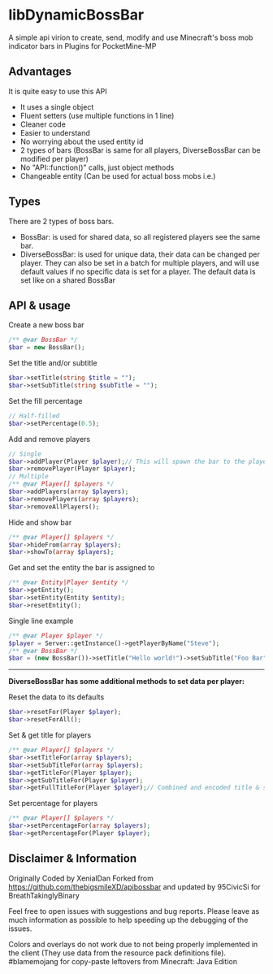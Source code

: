 # libDynamicBossBar
A simple api virion to create, send, modify and use Minecraft's boss mob indicator bars in Plugins for PocketMine-MP
## Advantages
It is quite easy to use this API
- It uses a single object
- Fluent setters (use multiple functions in 1 line)
- Cleaner code
- Easier to understand
- No worrying about the used entity id
- 2 types of bars (BossBar is same for all players, DiverseBossBar can be modified per player)
- No "API::function()" calls, just object methods
- Changeable entity (Can be used for actual boss mobs i.e.)
## Types
There are 2 types of boss bars.
- BossBar: is used for shared data, so all registered players see the same bar.
- DiverseBossBar: is used for unique data, their data can be changed per player. They can also be set in a batch for multiple players, and will use default values if no specific data is set for a player. The default data is set like on a shared BossBar
## API & usage

Create a new boss bar
```php
/** @var BossBar */
$bar = new BossBar();
```
Set the title and/or subtitle
```php
$bar->setTitle(string $title = "");
$bar->setSubTitle(string $subTitle = "");
```
Set the fill percentage
```php
// Half-filled
$bar->setPercentage(0.5);
```
Add and remove players
```php
// Single
$bar->addPlayer(Player $player);// This will spawn the bar to the player
$bar->removePlayer(Player $player);
// Multiple
/** @var Player[] $players */
$bar->addPlayers(array $players);
$bar->removePlayers(array $players);
$bar->removeAllPlayers();
```
Hide and show bar
```php
/** @var Player[] $players */
$bar->hideFrom(array $players);
$bar->showTo(array $players);
```
Get and set the entity the bar is assigned to
```php
/** @var Entity|Player $entity */
$bar->getEntity();
$bar->setEntity(Entity $entity);
$bar->resetEntity();
```
Single line example
```php
/** @var Player $player */
$player = Server::getInstance()->getPlayerByName("Steve");
/** @var BossBar */
$bar = (new BossBar())->setTitle("Hello world!")->setSubTitle("Foo Bar")->setPercentage(0.5)->addPlayer($player);
```
---
**DiverseBossBar has some additional methods to set data per player:**

Reset the data to its defaults
```php
$bar->resetFor(Player $player);
$bar->resetForAll();
```
Set & get title for players
```php
/** @var Player[] $players */
$bar->setTitleFor(array $players);
$bar->setSubTitleFor(array $players);
$bar->getTitleFor(Player $player);
$bar->getSubTitleFor(Player $player);
$bar->getFullTitleFor(Player $player);// Combined and encoded title & subtitle
```
Set percentage for players
```php
/** @var Player[] $players */
$bar->setPercentageFor(array $players);
$bar->getPercentageFor(Player $player);
```
## Disclaimer & Information
Originally Coded by XenialDan
Forked from https://github.com/thebigsmileXD/apibossbar and updated by 95CivicSi for BreathTakinglyBinary

Feel free to open issues with suggestions and bug reports. Please leave as much information as possible to help speeding up the debugging of the issues.

Colors and overlays do not work due to not being properly implemented in the client (They use data from the resource pack definitions file). #blamemojang for copy-paste leftovers from Minecraft: Java Edition